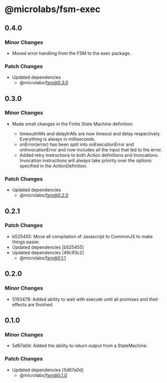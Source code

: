 # @microlabs/fsm-exec

## 0.4.0

### Minor Changes

- Moved error handling from the FSM to the exec package.

### Patch Changes

- Updated dependencies
  - @microlabs/fsm@0.3.0

## 0.3.0

### Minor Changes

- Made small changes in the Finite State Machine definition:

  - timeoutInMs and delayInMs are now timeout and delay respectively. Everything is always in milliseconds.
  - onError(error) has been split into onExecutionError and onInvocationError and now includes all the input that led to the error.
  - Added retry instructions to both Action definitions and Invocations. Invocation instructions will always take priority over the options specified in the ActionDefinition.

### Patch Changes

- Updated dependencies
  - @microlabs/fsm@0.2.0

## 0.2.1

### Patch Changes

- b525455: Move all compilation of Javascript to CommonJS to make things easier.
- Updated dependencies [b525455]
- Updated dependencies [49c93c2]
  - @microlabs/fsm@0.1.1

## 0.2.0

### Minor Changes

- 5193478: Added ability to wait with execute until all promises and their effects are finished.

## 0.1.0

### Minor Changes

- 5d67a0d: Added the ability to return output from a StateMachine.

### Patch Changes

- Updated dependencies [5d67a0d]
  - @microlabs/fsm@0.1.0
